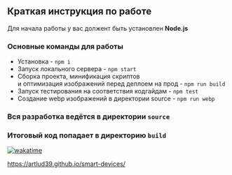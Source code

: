 ## Краткая инструкция по работе
Для начала работы у вас должент быть установлен **Node.js**

### Основные команды для работы
- Установка - `npm i`
- Запуск локального сервера - `npm start`
- Сборка проекта, минификация скриптов <br>
и оптимизация изображений перед деплоем на прод - `npm run build`
- Запуск тестирования на соответствия кодгайдам - `npm test`
- Создание webp изображений в директории source - `npm run webp`

### Вся разработка ведётся в директории `source`
### Итоговый код попадает в директорию `build`
[![wakatime](https://wakatime.com/badge/user/4ebd22bd-458d-4a79-8dad-fc4d2afcb7b3/project/f84355f7-298c-467a-891d-7efdd856b9fc.svg)](https://wakatime.com/badge/user/4ebd22bd-458d-4a79-8dad-fc4d2afcb7b3/project/f84355f7-298c-467a-891d-7efdd856b9fc)

https://artlud39.github.io/smart-devices/
